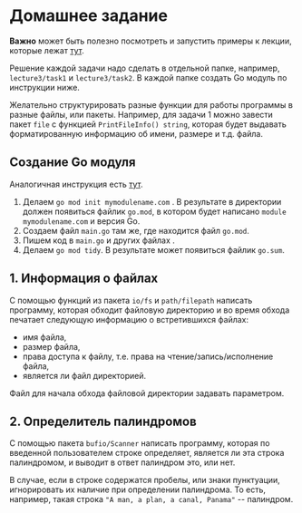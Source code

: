 # Домашнее задание

**Важно** может быть полезно посмотреть и запустить примеры к лекции, которые лежат [тут](./examples/README.md).

Решение каждой задачи надо сделать в отдельной папке, например,
`lecture3/task1` и `lecture3/task2`.
В каждой папке создать Go модуль по инструкции ниже.

Желательно структурировать разные функции для работы программы в разные файлы, или пакеты.
Например, для задачи 1 можно завести пакет `file` с функцией `PrintFileInfo() string`,
которая будет выдавать форматированную информацию об имени, размере и т.д. файла.

## Создание Go модуля

Аналогичная инструкция есть [тут](https://go.dev/doc/tutorial/create-module).

1. Делаем `go mod init mymodulename.com` . В результате в директории должен появиться файлик `go.mod`,
   в котором будет написано `module mymodulename.com` и версия Go.
1. Создаем файл `main.go` там же, где находится файл `go.mod`.
1. Пишем код в `main.go` и других файлах .
1. Делаем `go mod tidy`. В результате может появиться файлик `go.sum`.

## 1. Информация о файлах

С помощью функций из пакета `io/fs` и `path/filepath` написать программу,
которая обходит файловую директорию и во время обхода печатает следующую информацию о встретившихся файлах:

- имя файла,
- размер файла,
- права доступа к файлу, т.е.
  права на чтение/запись/исполнение файла,
- является ли файл директорией.

Файл для начала обхода файловой директории задавать параметром.

## 2. Определитель палиндромов

С помощью пакета `bufio/Scanner` написать программу,
которая по введенной пользователем строке определяет,
является ли эта строка палиндромом, и выводит в ответ палиндром это, или нет.

В случае, если в строке содержатся пробелы, или знаки пунктуации,
игнорировать их наличие при определении палиндрома.
То есть, например, такая строка `"A man, a plan, a canal, Panama"` -- палиндром.
